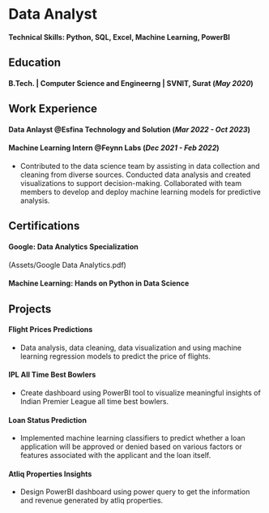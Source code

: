 # Data Analyst

#### Technical Skills: Python, SQL, Excel, Machine Learning, PowerBI

## Education
#### B.Tech. | Computer Science and Engineerng | SVNIT, Surat (_May 2020_)

## Work Experience 
#### Data Anlayst @Esfina Technology and Solution (_Mar 2022 - Oct 2023_)

#### Machine Learning Intern @Feynn Labs (_Dec 2021 - Feb 2022_)
- Contributed to the data science team by assisting in data collection and cleaning from diverse sources. Conducted data analysis and created visualizations to support decision-making. Collaborated with team members to develop and deploy machine learning models for predictive analysis.

## Certifications
#### Google: Data Analytics Specialization
(Assets/Google Data Analytics.pdf)

#### Machine Learning: Hands on Python in Data Science

## Projects
#### Flight Prices Predictions
- Data analysis, data cleaning, data visualization and using machine learning regression models to predict the price of flights.

#### IPL All Time Best Bowlers
- Create dashboard using PowerBI tool to visualize meaningful insights of Indian Premier League all time best bowlers.

#### Loan Status Prediction
- Implemented machine learning classifiers to predict whether a loan application will be approved or denied based on various factors or features associated with the applicant and the loan itself.

#### Atliq Properties Insights
- Design PowerBI dashboard using power query to get the information and revenue generated by atliq properties.
